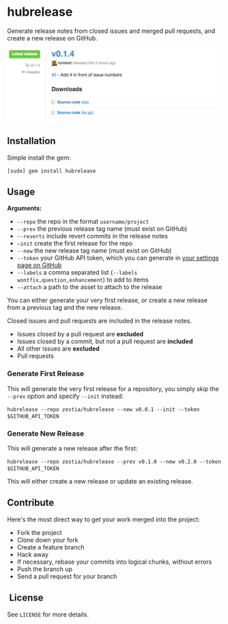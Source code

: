 # hubrelease

Generate release notes from closed issues and merged pull requests, and create a
new release on GitHub.

![Release Notes Example](docs/screenshot.png)

## Installation

Simple install the gem:

    [sudo] gem install hubrelease

## Usage

**Arguments:**

- `--repo` the repo in the format `username/project`
- `--prev` the previous release tag name (must exist on GitHub)
- `--reverts` include revert commits in the release notes
- `—init` create the first release for the repo
- `--new` the new release tag name (must exist on GitHub)
- `--token` your GitHub API token, which you can generate in [your settings page on GitHub](https://github.com/settings/applications)
- `--labels` a comma separated list (`--labels wontfix,question,enhancement`) to add to items
- `--attach` a path to the asset to attach to the release

You can either generate your very first release, or create a new release from a
previous tag and the new release.

Closed issues and pull requests are included in the release notes.

- Issues closed by a pull request are **excluded**
- Issues closed by a commit, but not a pull request are **included**
- All other issues are **excluded**
- Pull requests

### Generate First Release

This will generate the very first release for a repository, you simply skip the
`--prev` option and specify `--init` instead:

    hubrelease --repo zestia/hubrelease --new v0.0.1 --init --token $GITHUB_API_TOKEN

### Generate New Release

This will generate a new release after the first:

    hubrelease --repo zestia/hubrelease --prev v0.1.0 --new v0.2.0 --token $GITHUB_API_TOKEN

This will either create a new release or update an existing release.

## Contribute

Here's the most direct way to get your work merged into the project:

- Fork the project
- Clone down your fork
- Create a feature branch
- Hack away
- If necessary, rebase your commits into logical chunks, without errors
- Push the branch up
- Send a pull request for your branch

##  License

See `LICENSE` for more details.
